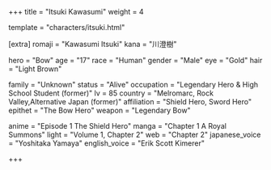 +++
title = "Itsuki Kawasumi"
weight = 4

template = "characters/itsuki.html"

[extra]
romaji = "Kawasumi Itsuki"
kana = "川澄樹"

hero = "Bow"
age = "17"
race = "Human"
gender = "Male"
eye = "Gold"
hair = "Light Brown"

family = "Unknown"
status = "Alive"
occupation = "Legendary Hero & High School Student (former)"
lv = 85
country = "Melromarc, Rock Valley,Alternative Japan (former)"
affiliation = "Shield Hero, Sword Hero"
epithet = "The Bow Hero"
weapon = "Legendary Bow"

anime = "Episode 1 The Shield Hero"
manga = "Chapter 1 A Royal Summons"
light = "Volume 1, Chapter 2"
web = "Chapter 2"
japanese_voice = "Yoshitaka Yamaya"
english_voice = "Erik Scott Kimerer"

+++